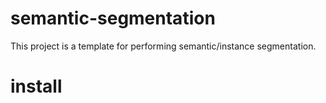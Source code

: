 # semantic-segmentation
This project is a template for performing semantic/instance segmentation.


# install
